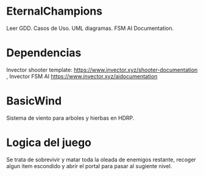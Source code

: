 # EternalChampions
Leer GDD. 
Casos de Uso.
UML diagramas.
FSM AI Documentation.

# Dependencias
Invector shooter template: https://www.invector.xyz/shooter-documentation , 
Invector FSM AI https://www.invector.xyz/aidocumentation

# BasicWind
Sistema de viento para arboles y hierbas en HDRP.

# Logica del juego
Se trata de sobrevivir y matar toda la oleada de enemigos restante, recoger algun item escondido y abrir el portal para pasar al sugiente nivel.
